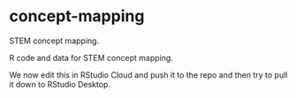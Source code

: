 # concept-mapping
STEM concept mapping.

R code and data for STEM concept mapping.

We now edit this in RStudio Cloud and push it to the repo and then try to pull it down to RStudio Desktop.

